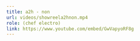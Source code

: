 ```yaml
---
title: a2h - non
url: videos/showreela2hnon.mp4
role: (chef electro)
link: https://www.youtube.com/embed/GwVapyoRF8g
---
```

